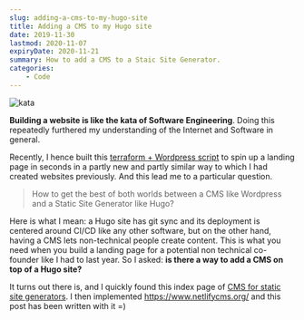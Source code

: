 ```yaml
---
slug: adding-a-cms-to-my-hugo-site
title: Adding a CMS to my Hugo site
date: 2019-11-30
lastmod: 2020-11-07
expiryDate: 2020-11-21
summary: How to add a CMS to a Staic Site Generator.
categories:
    - Code
---
```

![kata](/images/uploads/kata.jpg "Female karateka practicing a kata")

**Building a website is like the kata of Software Engineering**. Doing this repeatedly furthered my understanding of the Internet and Software in general.

Recently, I hence built this [terraform + Wordpress script](https://github.com/louisguitton/devopsless.com) to spin up a landing page in seconds in a partly new and partly similar way to which I had created websites previously. And this lead me to a particular question.

> How to get the best of both worlds between a CMS like Wordpress and a Static Site Generator like Hugo?

Here is what I mean: a Hugo site has git sync and its deployment is centered around CI/CD like any other software, but on the other hand, having a CMS lets non-technical people create content. This is what you need when you build a landing page for a potential non technical co-founder like I had to last year. So I asked: **is there a way to add a CMS on top of a Hugo site?**

It turns out there is, and I quickly found this index page of [CMS for static site generators](https://headlesscms.org/). I then implemented https://www.netlifycms.org/ and this post has been written with it =)
